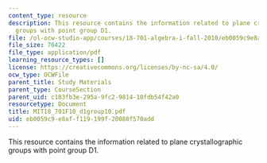 ```yaml
---
content_type: resource
description: This resource contains the information related to plane crystallographic
  groups with point group D1.
file: /ol-ocw-studio-app/courses/18-701-algebra-i-fall-2010/eb0059c9e8aff119199f20080f570add_MIT18_701F10_d1group10.pdf
file_size: 76422
file_type: application/pdf
learning_resource_types: []
license: https://creativecommons.org/licenses/by-nc-sa/4.0/
ocw_type: OCWFile
parent_title: Study Materials
parent_type: CourseSection
parent_uid: c183fb3e-295a-9fc2-9814-10fdb54f42a0
resourcetype: Document
title: MIT18_701F10_d1group10.pdf
uid: eb0059c9-e8af-f119-199f-20080f570add
---
```

This resource contains the information related to plane crystallographic groups with point group D1.